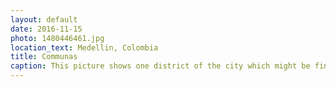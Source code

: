 ```yaml
---
layout: default
date: 2016-11-15
photo: 1480446461.jpg
location_text: Medellin, Colombia
title: Communas
caption: This picture shows one district of the city which might be fine during the day but rather unsecure at night.
---
```

